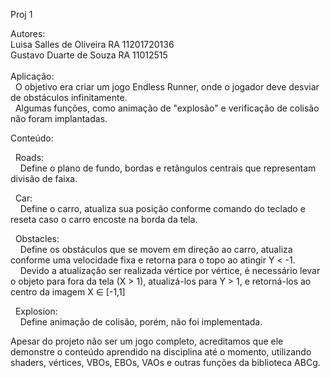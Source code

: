 Proj 1 

Autores:\
	Luisa Salles de Oliveira  RA 11201720136\
	Gustavo Duarte de Souza   RA 11012515\
  \
Aplicação: 
\
&nbsp;&nbsp;O objetivo era criar um jogo Endless Runner, onde o jogador deve desviar de obstáculos infinitamente.\
&nbsp;&nbsp;Algumas funções, como animação de "explosão" e verificação de colisão não foram implantadas.
  

Conteúdo:

&nbsp;&nbsp;Roads:
\
&nbsp;&nbsp;&nbsp;&nbsp;Define o plano de fundo, bordas e retângulos centrais que representam divisão de faixa.

  
&nbsp;&nbsp;Car:
\
&nbsp;&nbsp;&nbsp;&nbsp;Define o carro, atualiza sua posição conforme comando do teclado e reseta caso o carro encoste na borda da tela.
  
&nbsp;&nbsp;Obstacles:
\
&nbsp;&nbsp;&nbsp;&nbsp;Define os obstáculos que se movem em direção ao carro, atualiza conforme uma velocidade fixa e retorna para o topo ao atingir Y < -1.\
&nbsp;&nbsp;&nbsp;&nbsp;Devido a atualização ser realizada vértice por vértice, é necessário levar o objeto para fora da tela (X > 1), atualizá-los para Y > 1, e retorná-los ao centro da imagem X ∈       [-1,1]
  
&nbsp;&nbsp;Explosion:
\
&nbsp;&nbsp;&nbsp;&nbsp;Define animação de colisão, porém, não foi implementada.
  
Apesar do projeto não ser um jogo completo, acreditamos que ele demonstre o conteúdo aprendido na disciplina até o momento, utilizando shaders, vértices, VBOs, EBOs, VAOs e outras funções da biblioteca ABCg. 

  
